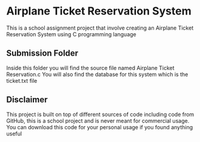 # Airplane Ticket Reservation System
This is a school assignment project that involve creating an Airplane Ticket Reservation System using C programming language

## Submission Folder
Inside this folder you will find the source file named Airplane Ticket Reservation.c
You will also find the database for this system which is the ticket.txt file

## Disclaimer
This project is built on top of different sources of code including code from GitHub, this is a school project and is never meant for commercial usage. You can download this code for your personal usage if you found anything useful
